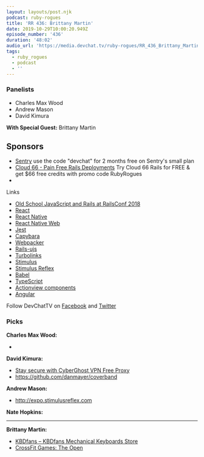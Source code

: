 ```yaml
---
layout: layouts/post.njk
podcast: ruby-rogues
title: 'RR 436: Brittany Martin'
date: 2019-10-29T10:00:20.949Z
episode_number: '436'
duration: '48:02'
audio_url: 'https://media.devchat.tv/ruby-rogues/RR_436_Brittany_Martin.mp3'
tags:
  - ruby_rogues
  - podcast
  - ''
---
```

### Panelists

* Charles Max Wood
* Andrew Mason
* David Kimura

**With Special Guest:** Brittany Martin

## Sponsors

* [Sentry](http://sentry.io/) use the code "devchat" for 2 months free on Sentry's small plan
* [Cloud 66 - Pain Free Rails Deployments](https://cloud66.com/rails?utm_source=-&utm_medium=-&utm_campaign=ruby-rogues) Try Cloud 66 Rails for FREE & get $66 free credits with promo code RubyRogues
* 

Links

* [Old School JavaScript and Rails at RailsConf 2018](https://www.youtube.com/watch?v=lh5qfV2iP80)
* [React](https://reactjs.org/)
* [React Native](http://www.reactnative.com/)
* [React Native Web](https://github.com/necolas/react-native-web)
* [Jest](https://jestjs.io/)
* [Capybara](https://github.com/teamcapybara/capybara)
* [Webpacker](https://github.com/rails/webpacker)
* [Rails-ujs](https://github.com/rails/rails-ujs)
* [Turbolinks](https://github.com/turbolinks/turbolinks)
* [Stimulus](https://stimulusjs.org/)
* [Stimulus Reflex](https://github.com/hopsoft/stimulus_reflex)
* [Babel](https://babeljs.io/)
* [TypeScript](https://www.typescriptlang.org/)
* [Actionview components](https://github.com/github/actionview-component)
* [Angular](https://angular.io/)

Follow DevChatTV on [Facebook](https://www.facebook.com/DevChattv/?__tn__=%2Cd%2CP-R&eid=ARDBDrBnK71PDmx_8gE_IeIEo5SnM7cyzylVBjAwfaOo1ck_6q3GXuRBfaUQZaWVvFGyEVjrhDwnS_tV) and [Twitter](https://twitter.com/devchattv?lang=en)

### Picks

**Charles Max Wood:**

* 

**David Kimura:**

* [Stay secure with CyberGhost VPN Free Proxy](https://chrome.google.com/webstore/detail/stay-secure-with-cybergho/ffbkglfijbcbgblgflchnbphjdllaogb?hl=en)
* <https://github.com/danmayer/coverband>

**Andrew Mason:**

* <http://expo.stimulusreflex.com>

**Nate Hopkins:**

* ****

**Brittany Martin:**

* [KBDfans – KBDfans Mechanical Keyboards Store](https://kbdfans.com)
* [CrossFit Games: The Open](https://games.crossfit.com)
